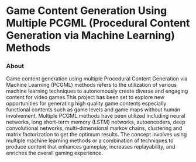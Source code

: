 # Game Content Generation Using Multiple PCGML (Procedural Content Generation via Machine Learning) Methods

### About
Game content generation using multiple Procedural Content Generation via Machine Learning (PCGML) methods refers to the utilization of various machine learning techniques to autonomously create diverse and engaging content for video games.This project has been set to explore new opportunities for generating high quality game contents especially functional contents such as game levels and game maps without human involvement. Multiple PCGML methods have been utilized including neural networks, long short-term memory (LSTM) networks, autoencoders, deep convolutional networks, multi-dimensional markov chains, clustering and matrix factorization to get the optimum results. The concept involves using multiple machine learning methods or a combination of techniques to produce content that enhances gameplay, increases replayability, and enriches the overall gaming experience. 

